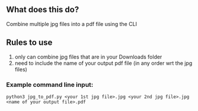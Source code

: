 ## What does this do?
Combine multiple jpg files into a pdf file using the CLI

## Rules to use

1. only can combine jpg files that are in your Downloads folder
2. need to include the name of your output pdf file (in any order wrt the jpg files)


### Example command line input:

`python3 jpg_to_pdf.py <your 1st jpg file>.jpg <your 2nd jpg file>.jpg <name of your output file>.pdf`